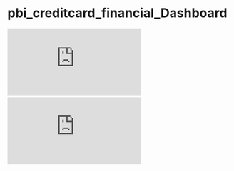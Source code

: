# pbi_creditcard_financial_Dashboard
![view credit_card transaction Dashboard](https://github.com/reehansyed/pbi_creditcard_financial_Dashboard/blob/main/CREDIT_CARD_TRANSACTION_DASHBOARD.pdf) 
![view credit_card customer Dashboard](https://github.com/reehansyed/pbi_creditcard_financial_Dashboard/blob/main/CREDIT_CARD_CUSTOMER_DASHBOARD.pdf)

